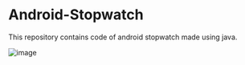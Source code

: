 # Android-Stopwatch
This repository contains code of android stopwatch made using java.

![image](https://github.com/darshun16/PRODIGY_AD_04/assets/169477465/3030134c-d71e-41aa-9c4a-dfa894b05233)

